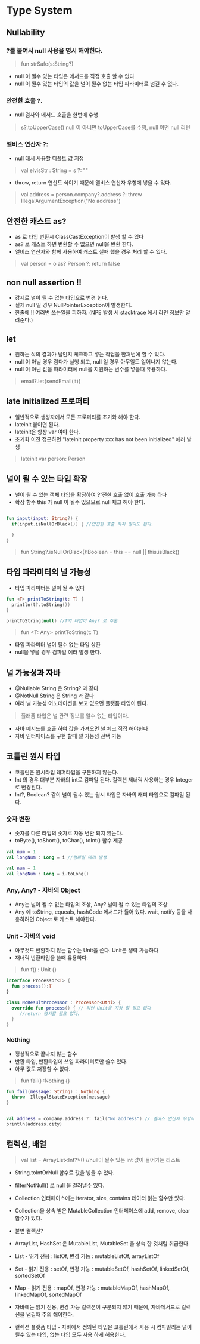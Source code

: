 # Type System

## Nullability
 
 ### ?를 붙여서 null 사용을 명시 해야한다.

 > fun strSafe(s:String?) 
 * null 이 될수 있는 타입은 메서드를 직접 호출 할 수 없다
 * null 이 될수 있는 타입의 값을 널이 될수 없는 타입 파라미터로 넘길 수 없다.

 ### 안전한 호출 ?.

 * null 검사와 메서드 호출을 한번에 수행
 > s?.toUpperCase() null 이 아니면 toUpperCase를 수행, null 이면 null 리턴

 ### 엘비스 연산자 ?:
  * null 대시 사용할 디폴트 값 지정
  > val elvisStr : String = s ?: ""
  * throw, return 연산도 식이기 때문에 엘비스 연산자 우항에 넣을 수 있다.
  > val address = person.company?.address ?: throw IllegalArgumentException("No address")

## 안전한 캐스트 as?
 * as 로 타입 변환시 ClassCastException이 발생 할 수 있다
 * as? 로 캐스트 하면 변환할 수 없으면 null을 반환 한다.
 * 앨비스 연산자와 함께 사용하여 캐스트 실패 했을 경우 처리 할 수 있다.
 > val person = o as? Person ?: return false

 ## non null assertion !!
 * 강제로 널이 될 수 없는 타입으로 변경 한다.
 * 실제 null 일 경우 NullPointerException이 발생한다.
 * 한줄에 !! 여러번 쓰는일을 피하자. (NPE 발생 시 stacktrace 에서 라인 정보만 알려준다.)

 ## let
  * 원하는 식의 결과가 널인지 체크하고 넣는 작업을 한꺼번에 할 수 있다.
  * null 이 아닐 경우 람다가 실행 되고, null 일 경우 아무일도 일어나지 않는다.
  * null 이 아닌 값을 파라미터에 null을 지원하는 변수를 넣을때 유용하다.
  > email?.let{sendEmail(it)}

  ## late initialized 프로퍼티
  * 일반적으로 생성자에서 모든 프로퍼티를 초기화 해야 한다.
  * lateinit 붙이면 된다.
  * lateinit은 항상 var 여야 한다.
  * 초기화 이전 접근하면 "lateinit property xxx has not been initialized" 에러 발생
  > lateinit var person: Person

  ## 널이 될 수 있는 타입 확장
 * 널이 될 수 있는 객체 타입을 확장하여 안전한 호출 없이 호출 가능 하다
 * 확장 함수 this 가 null 이 될수 있으므로 null 체크 해야 한다.
```kotlin
 
fun input(input: String?) {
  if(input.isNullOrBlack()) { //안전한 호출 하지 않아도 된다. 

  }
}
```
  > fun String?.isNullOrBlack():Boolean = this == null || this.isBlack()

## 타입 파라미터의 널 가능성
 * 타입 파라미터는 널이 될 수 있다

 ```kotlin
 fun <T> printToString(t: T) {
   println(t?.toString())
 }

 printToString(null) //T의 타입이 Any? 로 추론
 ```
 > fun <T: Any> printToString(t: T) 
 
 * 타입 파라미터 널이 될수 없는 타입 상환
 * null을 넣을 경우 컴파일 에러 발생 한다.

 ## 널 가능성과 자바
 * @Nullable String 은 String? 과 같다
 * @NotNull String 은 String 과 같다
 * 여러 널 가능성 어노테이션을 보고 없으면 플랫폼 타입이 된다.
 > 플래폼 타입은 널 관련 정보를 알수 없는 타입이다. 
 * 자바 메서드를 호출 하여 값을 가져오면 널 체크 직접 해야한다
 * 자바 인터페이스를 구현 할때 널 가능성 선택 가능

 ## 코틀린 원시 타입

  * 코틀린은 원시타입 래퍼타입을 구분하지 않는다.
  * Int 의 경우 대부분 자바의 int로 컴파일 된다. 컬랙션 제너릭 사용하는 경우 Integer로 변경된다.
 * Int?, Boolean? 같이 널이 될수 있는 원시 타입은 자바의 래퍼 타입으로 컴파일 된다.

 ### 숫자 변환

 * 숫자를 다른 타입의 숫자로 자동 변환 되지 않는다.
 * toByte(), toShort(), toChar(), toInt() 함수 제공
 ```kotlin
 val num = 1
 val longNum : Long = i //컴파일 에러 발생

 val num = 1
 val longNum : Long = i.toLong() 
 ```

### Any, Any? - 자바의 Object
 * Any는 널이 될 수 없는 타입의 조상, Any? 널이 될 수 있는 타입의 조상
 * Any 에 toString, equeals, hashCode 메서드가 들어 있다. wait, notify 등을 사용하려면 Object 로 캐스트 해야한다.

### Unit - 자바의 void
 * 아무것도 반환하지 않는 함수는 Unit을 쓴다. Unit은 생략 가능하다
 * 재너릭 반환타입을 쓸때 유용하다.
 > fun f() : Unit {}
 ```kotlin
 interface Processor<T> {
   fun process():T
 }

 class NoResultProcessor : Processor<Utni> {
   override fun process() { // 리턴 Unit을 지정 할 필요 없다
      //return 명시할 필요 없다.
   }
 }
 ```

### Nothing
 * 정상적으로 끝나지 않는 함수
 * 반환 타입, 반환타입에 쓰일 파라미터로만 쓸수 있다.
 * 아무 값도 저장할 수 없다.
 > fun fail() :Nothing {}

 ```kotlin
 fun fail(message: String) : Nothing {
   throw  IllegalStateException(message)
 }


 val address = company.address ?: fail("No address") // 엘비스 연산자 우항에서 전체조검 검사 할 수 있다.
 println(address.city)
 ```
## 컬렉션, 배열

 > val list = ArrayList<Int?>() //null이 될수 있는 int 값이 들어가는 리스트 
 * String.toIntOrNull 함수로 값을 넣을 수 있다.
 * filterNotNull() 로 null 을 걸러낼수 있다.


 * Collection 인터페이스에는 iterator, size, contains  데이터 읽는 함수만 있다.
 * Collection을 상속 받은 MutableCollection 인터페이스에 add, remove, clear 함수가 있다.
 * 불변 컬렉션?
 * ArrayList, HashSet 은 MutableList, MutableSet 을 상속 한 것처럼 취급한다.
 * List - 읽기 전용 : listOf, 변경 가능 : mutableListOf, arrayListOf
 * Set - 읽기 전용 : setOf, 변경 가능 : mutableSetOf, hashSetOf, linkedSetOf, sortedSetOf
 * Map - 읽기 전용 : mapOf, 변경 가능 : mutableMapOf, hashMapOf, linkedMapOf, sortedMapOf
 * 자바에는 읽기 전용, 변경 가능 컬렉션이 구분되지 않기 때문에, 자바메서드로 컬렉션을 넘길때 주의 해야한다.

 * 컬렉션 플랫폼 타입 - 자바에서 정의된 타입은 코틀린에서 사용 시 컴파일러는 널이 될수 있는 타입, 없는 타입 모두 사용 하게 허용한다.